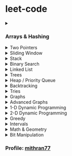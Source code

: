 # leet-code

<details>
<summary><h3>Arrays & Hashing</h3></summary>
<ul>
<li><b><a href="https://leetcode.com/problems/contains-duplicate/">Contains Duplicate</a></b> <code>This is the hint</code><br>
<a href="https://github.com/mithran77/leetcode-practice/blob/main/python/ArraysHashing/contains-duplicate.py">python</a>
</li>
<li><a href="https://leetcode.com/problems/valid-anagram/">Valid Anagram</a> <code>This is the hint</code><br>
<a href="https://github.com/mithran77/leetcode-practice/blob/main/python/ArraysHashing/valid-anagram.py">python</a>
</li>
</ul>
</details>

<details>
<summary>Two Pointers</summary>
</details>

<details>
<summary>Sliding Window</summary>
</details>

<details>
<summary>Stack</summary>
</details>

<details>
<summary>Binary Search</summary>
</details>

<details>
<summary>Linked List</summary>
</details>

<details>
<summary>Trees</summary>
</details>

<details>
<summary>Heap / Priority Queue</summary>
</details>

<details>
<summary>Backtracking</summary>
</details>

<details>
<summary>Tries</summary>
</details>

<details>
<summary>Graphs</summary>
</details>

<details>
<summary>Advanced Graphs</summary>
</details>

<details>
<summary>1-D Dynamic Programming</summary>
</details>

<details>
<summary>2-D Dynamic Programming</summary>
</details>

<details>
<summary>Greedy</summary>
</details>

<details>
<summary>Intervals</summary>
</details>

<details>
<summary>Math & Geometry</summary>
</details>

<details>
<summary>Bit Manipulation</summary>
</details>



### Profile: <a href="https://leetcode.com/u/mithran77/">mithran77</a>